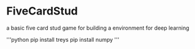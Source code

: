 # FiveCardStud
a basic five card stud game for building a environment for deep learning

'''python 
pip install treys
pip install numpy
'''
